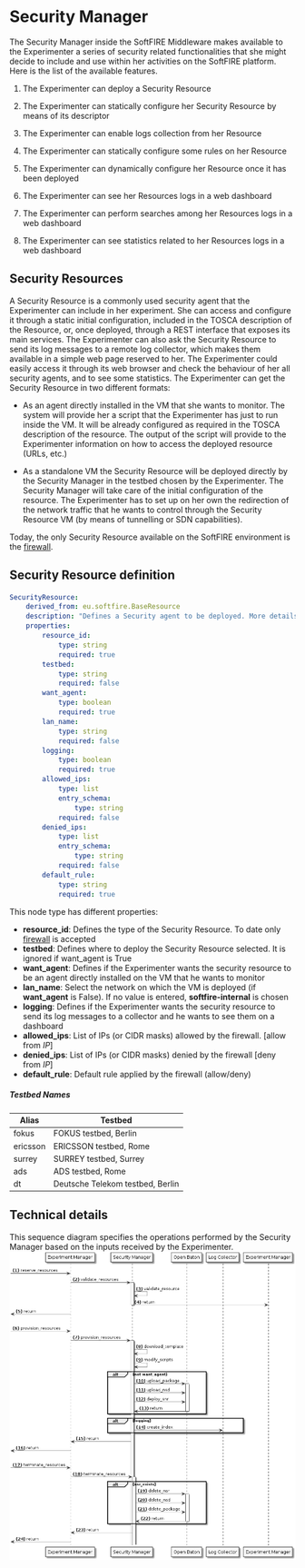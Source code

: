# Security Manager
The Security Manager inside the SoftFIRE Middleware makes available to the Experimenter a 
series of security related functionalities that she might decide to include and use within her 
activities on the SoftFIRE platform. 
Here is the list of the available features. 
1. The Experimenter can deploy a Security Resource 
2. The Experimenter can statically configure her Security Resource by means of its descriptor

  1. The Experimenter can enable logs collection from her Resource 
  1. The Experimenter can statically configure some rules on her Resource 

3. The Experimenter can dynamically configure her Resource once it has been deployed 
4. The Experimenter can see her Resources logs in a web dashboard 
5. The Experimenter can perform searches among her Resources logs in a web dashboard 
6. The Experimenter can see statistics related to her Resources logs in a web dashboard  

## Security Resources 
A Security Resource is a commonly used security agent that the Experimenter can include in her 
experiment. She can access and configure it through a static initial configuration, included in the 
TOSCA description of the Resource, or, once deployed, through a REST interface that exposes its 
main services. 
The Experimenter can also ask the Security Resource to send its log messages to a remote log 
collector, which makes them available in a simple web page reserved to her. The Experimenter 
could easily access it through its web browser and check the behaviour of her all security agents, 
and to see some statistics. 
The Experimenter can get the Security Resource in two different formats: 

* As an agent directly installed in the VM that she wants to monitor. The system will 
provide her a script that the Experimenter has just to run inside the VM. It will be already 
configured as required in the TOSCA description of the resource. The output of the script 
will provide to the Experimenter information on how to access the deployed resource 
(URLs, etc.) 

* As a standalone VM the Security Resource will be deployed directly by the Security 
Manager in the testbed chosen by the Experimenter. The Security Manager will take 
care of the initial configuration of the resource. 
The Experimenter has to set up on her own the redirection of the network traffic that he wants 
to control through the Security Resource VM (by means of tunnelling or SDN capabilities).  


Today, the only Security Resource available on the SoftFIRE environment is the [firewall][firewall].  


## Security Resource definition

```yaml
SecurityResource:
    derived_from: eu.softfire.BaseResource
    description: "Defines a Security agent to be deployed. More details on [docu_url]"
    properties:
        resource_id:
            type: string
            required: true
        testbed:
            type: string
            required: false
        want_agent:
            type: boolean
            required: true
        lan_name: 
            type: string
            required: false
        logging:
            type: boolean
            required: true
        allowed_ips:
            type: list
            entry_schema:
                type: string
            required: false
        denied_ips:
            type: list
            entry_schema:
                type: string
            required: false
        default_rule:
            type: string
            required: true
```

This node type has different properties:

* **resource_id**: Defines the type of the Security Resource. To date only [firewall][firewall] is accepted
* **testbed**: Defines where to deploy the Security Resource selected. It is ignored if want_agent is True
* **want_agent**: Defines if the Experimenter wants the security resource to be an agent directly installed on the VM that he wants to monitor
* **lan_name**: Select the network on which the VM is deployed (if __want_agent__ is False). If no value is entered, __softfire-internal__ is chosen
* **logging**: Defines if the Experimenter wants the security resource to send its log messages to a collector and he wants to see them on a dashboard
* **allowed_ips**: List of IPs (or CIDR  masks) allowed by the firewall. [allow from *IP*]
* **denied_ips**: List of IPs (or CIDR masks) denied by the firewall [deny from *IP*]
* **default_rule**: Default rule applied by the firewall (allow/deny)


##### Testbed Names

| Alias    | Testbed                          |
|----------|----------------------------------|
| fokus    | FOKUS testbed, Berlin            |
| ericsson | ERICSSON testbed, Rome           |
| surrey   | SURREY testbed, Surrey           |
| ads      | ADS testbed, Rome                |
| dt       | Deutsche Telekom testbed, Berlin |

## Technical details
This sequence diagram specifies the operations performed by the Security Manager based on the inputs received by the Experimenter.
![Security Manager sequence diagram][sequence]



<!--
 References
-->

[node_types]:etc/softfire_node_types.yaml
[firewall]:firewall.md
[docu_url]:http://docs.softfire.eu/security-manager/
[sequence]: img/security-manager.png

